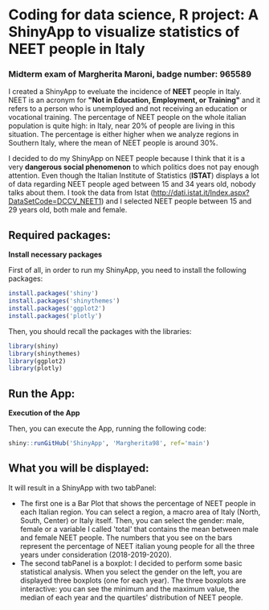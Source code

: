 # Coding for data science, R project: A ShinyApp to visualize statistics of NEET people in Italy 
### Midterm exam of Margherita Maroni, badge number: 965589

I created a ShinyApp to eveluate the incidence of **NEET** people in Italy. NEET is an acronym for **"Not in Education, Employment, or Training"** and it refers to a person who is unemployed and not receiving an education or vocational training. 
The percentage of NEET people on the whole italian population is quite high: in Italy, near 20% of people are living in this situation. The percentage is either higher when we analyze regions in Southern Italy, where the mean of NEET people is around 30%. 

I decided to do my ShinyApp on NEET people because I think that it is a very **dangerous social phenomenon** to which politics does not pay enough attention. Even though the Italian Institute of Statistics (**ISTAT**) displays a lot of data regarding NEET people aged between 15 and 34 years old, nobody talks about them. 
I took the data from Istat (<http://dati.istat.it/Index.aspx?DataSetCode=DCCV_NEET1>) and I selected NEET people between 15 and 29 years old, both male and female. 


## Required packages:
**Install necessary packages** 

First of all, in order to run my ShinyApp, you need to install the following packages: 
```R
install.packages('shiny')
install.packages('shinythemes')
install.packages('ggplot2')
install.packages('plotly')
```
Then, you should recall the packages with the libraries: 
```R
library(shiny)
library(shinythemes)
library(ggplot2)
library(plotly)
```

## Run the App:
**Execution of the App**

Then, you can execute the App, running the following code:

```R
shiny::runGitHub('ShinyApp', 'Margherita98', ref='main')
```

## What you will be displayed:
It will result in a ShinyApp with two tabPanel: 
- The first one is a Bar Plot that shows the percentage of NEET people in each Italian region. You can select a region, a macro area of Italy (North, South, Center) or Italy itself. Then, you can select the gender: male, female or a variable I called 'total' that contains the mean between male and female NEET people. The numbers that you see on the bars represent the percentage of NEET italian young people for all the three years under consideration (2018-2019-2020).
- The second tabPanel is a boxplot: I decided to perform some basic statistical analysis. When you select the gender on the left, you are displayed three boxplots (one for each year). The three boxplots are interactive: you can see the minimum and the maximum value, the median of each year and the quartiles' distribution of NEET people. 


